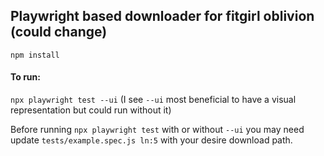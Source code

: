 ## Playwright based downloader for fitgirl oblivion (could change)
`npm install`

#### To run:
`npx playwright test --ui` (I see `--ui` most beneficial to have a visual representation but could run without it)

Before running `npx playwright test` with or without `--ui` you may need update `tests/example.spec.js ln:5` with your desire download path.
